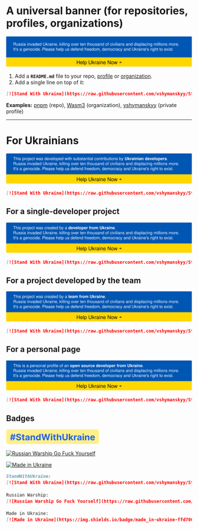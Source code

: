 # A universal banner (for repositories, profiles, organizations)

[![Stand With Ukraine](https://raw.githubusercontent.com/vshymanskyy/StandWithUkraine/main/banner2-direct.svg)](https://stand-with-ukraine.pp.ua)

1. Add a **`README.md`** file to your repo, [profile](https://docs.github.com/en/account-and-profile/setting-up-and-managing-your-github-profile/customizing-your-profile/managing-your-profile-readme) or [organization](https://docs.github.com/en/organizations/collaborating-with-groups-in-organizations/customizing-your-organizations-profile).
2. Add a single line on top of it:

```md
[![Stand With Ukraine](https://raw.githubusercontent.com/vshymanskyy/StandWithUkraine/main/banner2-direct.svg)](https://stand-with-ukraine.pp.ua)
```

**Examples:** [pnpm](https://github.com/pnpm/pnpm#readme) (repo), [Wasm3](https://github.com/wasm3) (organization), [vshymanskyy](https://github.com/vshymanskyy) (private profile)

---

# For Ukrainians

[![Stand With Ukraine](https://raw.githubusercontent.com/vshymanskyy/StandWithUkraine/main/banner-direct.svg)](https://stand-with-ukraine.pp.ua)
```md
[![Stand With Ukraine](https://raw.githubusercontent.com/vshymanskyy/StandWithUkraine/main/banner-direct.svg)](https://stand-with-ukraine.pp.ua)
```

## For a single-developer project

[![Stand With Ukraine](https://raw.githubusercontent.com/vshymanskyy/StandWithUkraine/main/banner-direct-single.svg)](https://stand-with-ukraine.pp.ua)
```md
[![Stand With Ukraine](https://raw.githubusercontent.com/vshymanskyy/StandWithUkraine/main/banner-direct-single.svg)](https://stand-with-ukraine.pp.ua)
```

## For a project developed by the team

[![Stand With Ukraine](https://raw.githubusercontent.com/vshymanskyy/StandWithUkraine/main/banner-direct-team.svg)](https://stand-with-ukraine.pp.ua)
```md
[![Stand With Ukraine](https://raw.githubusercontent.com/vshymanskyy/StandWithUkraine/main/banner-direct-team.svg)](https://stand-with-ukraine.pp.ua)
```


## For a personal page

[![Stand With Ukraine](https://raw.githubusercontent.com/vshymanskyy/StandWithUkraine/main/banner-personal-page.svg)](https://stand-with-ukraine.pp.ua)
```md
[![Stand With Ukraine](https://raw.githubusercontent.com/vshymanskyy/StandWithUkraine/main/banner-personal-page.svg)](https://stand-with-ukraine.pp.ua)
```

## Badges

[![Stand With Ukraine](https://raw.githubusercontent.com/vshymanskyy/StandWithUkraine/main/badges/StandWithUkraine.svg)](https://stand-with-ukraine.pp.ua)

[![Russian Warship Go Fuck Yourself](https://raw.githubusercontent.com/vshymanskyy/StandWithUkraine/main/badges/RussianWarship.svg)](https://stand-with-ukraine.pp.ua)

[![Made in Ukraine](https://img.shields.io/badge/made_in-ukraine-ffd700.svg?labelColor=0057b7)](https://stand-with-ukraine.pp.ua)

```md
StandWithUkraine:
[![Stand With Ukraine](https://raw.githubusercontent.com/vshymanskyy/StandWithUkraine/main/badges/StandWithUkraine.svg)](https://stand-with-ukraine.pp.ua)

Russian Warship:
[![Russian Warship Go Fuck Yourself](https://raw.githubusercontent.com/vshymanskyy/StandWithUkraine/main/badges/RussianWarship.svg)](https://stand-with-ukraine.pp.ua)

Made in Ukraine:
[![Made in Ukraine](https://img.shields.io/badge/made_in-ukraine-ffd700.svg?labelColor=0057b7)](https://stand-with-ukraine.pp.ua)

```
